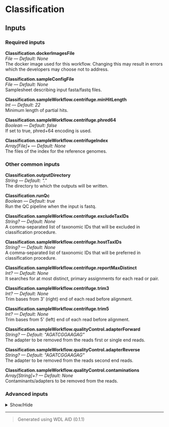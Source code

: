 # Classification


## Inputs


### Required inputs
<p name="Classification.dockerImagesFile">
        <b>Classification.dockerImagesFile</b><br />
        <i>File &mdash; Default: None</i><br />
        The docker image used for this workflow. Changing this may result in errors which the developers may choose not to address.
</p>
<p name="Classification.sampleConfigFile">
        <b>Classification.sampleConfigFile</b><br />
        <i>File &mdash; Default: None</i><br />
        Samplesheet describing input fasta/fastq files.
</p>
<p name="Classification.sampleWorkflow.centrifuge.minHitLength">
        <b>Classification.sampleWorkflow.centrifuge.minHitLength</b><br />
        <i>Int &mdash; Default: 22</i><br />
        Minimum length of partial hits.
</p>
<p name="Classification.sampleWorkflow.centrifuge.phred64">
        <b>Classification.sampleWorkflow.centrifuge.phred64</b><br />
        <i>Boolean &mdash; Default: false</i><br />
        If set to true, phred+64 encoding is used.
</p>
<p name="Classification.sampleWorkflow.centrifugeIndex">
        <b>Classification.sampleWorkflow.centrifugeIndex</b><br />
        <i>Array[File]+ &mdash; Default: None</i><br />
        The files of the index for the reference genomes.
</p>

### Other common inputs
<p name="Classification.outputDirectory">
        <b>Classification.outputDirectory</b><br />
        <i>String &mdash; Default: "."</i><br />
        The directory to which the outputs will be written.
</p>
<p name="Classification.runQc">
        <b>Classification.runQc</b><br />
        <i>Boolean &mdash; Default: true</i><br />
        Run the QC pipeline when the input is fastq.
</p>
<p name="Classification.sampleWorkflow.centrifuge.excludeTaxIDs">
        <b>Classification.sampleWorkflow.centrifuge.excludeTaxIDs</b><br />
        <i>String? &mdash; Default: None</i><br />
        A comma-separated list of taxonomic IDs that will be excluded in classification procedure.
</p>
<p name="Classification.sampleWorkflow.centrifuge.hostTaxIDs">
        <b>Classification.sampleWorkflow.centrifuge.hostTaxIDs</b><br />
        <i>String? &mdash; Default: None</i><br />
        A comma-separated list of taxonomic IDs that will be preferred in classification procedure.
</p>
<p name="Classification.sampleWorkflow.centrifuge.reportMaxDistinct">
        <b>Classification.sampleWorkflow.centrifuge.reportMaxDistinct</b><br />
        <i>Int? &mdash; Default: None</i><br />
        It searches for at most <int> distinct, primary assignments for each read or pair.
</p>
<p name="Classification.sampleWorkflow.centrifuge.trim3">
        <b>Classification.sampleWorkflow.centrifuge.trim3</b><br />
        <i>Int? &mdash; Default: None</i><br />
        Trim <int> bases from 3' (right) end of each read before alignment.
</p>
<p name="Classification.sampleWorkflow.centrifuge.trim5">
        <b>Classification.sampleWorkflow.centrifuge.trim5</b><br />
        <i>Int? &mdash; Default: None</i><br />
        Trim <int> bases from 5' (left) end of each read before alignment.
</p>
<p name="Classification.sampleWorkflow.qualityControl.adapterForward">
        <b>Classification.sampleWorkflow.qualityControl.adapterForward</b><br />
        <i>String? &mdash; Default: "AGATCGGAAGAG"</i><br />
        The adapter to be removed from the reads first or single end reads.
</p>
<p name="Classification.sampleWorkflow.qualityControl.adapterReverse">
        <b>Classification.sampleWorkflow.qualityControl.adapterReverse</b><br />
        <i>String? &mdash; Default: "AGATCGGAAGAG"</i><br />
        The adapter to be removed from the reads second end reads.
</p>
<p name="Classification.sampleWorkflow.qualityControl.contaminations">
        <b>Classification.sampleWorkflow.qualityControl.contaminations</b><br />
        <i>Array[String]+? &mdash; Default: None</i><br />
        Contaminants/adapters to be removed from the reads.
</p>

### Advanced inputs
<details>
<summary> Show/Hide </summary>
<p name="Classification.convertDockerImagesFile.dockerImage">
        <b>Classification.convertDockerImagesFile.dockerImage</b><br />
        <i>String &mdash; Default: "quay.io/biocontainers/biowdl-input-converter:0.2.1--py_0"</i><br />
        The docker image used for this task. Changing this may result in errors which the developers may choose not to address.
</p>
<p name="Classification.convertDockerImagesFile.memory">
        <b>Classification.convertDockerImagesFile.memory</b><br />
        <i>String &mdash; Default: "128M"</i><br />
        The maximum amount of memory the job will need.
</p>
<p name="Classification.convertDockerImagesFile.timeMinutes">
        <b>Classification.convertDockerImagesFile.timeMinutes</b><br />
        <i>Int &mdash; Default: 1</i><br />
        The maximum amount of time the job will run in minutes.
</p>
<p name="Classification.convertSampleConfig.checkFileMd5sums">
        <b>Classification.convertSampleConfig.checkFileMd5sums</b><br />
        <i>Boolean &mdash; Default: false</i><br />
        Whether or not the MD5 sums of the files mentioned in the samplesheet should be checked.
</p>
<p name="Classification.convertSampleConfig.old">
        <b>Classification.convertSampleConfig.old</b><br />
        <i>Boolean &mdash; Default: false</i><br />
        Whether or not the old samplesheet format should be used.
</p>
<p name="Classification.convertSampleConfig.skipFileCheck">
        <b>Classification.convertSampleConfig.skipFileCheck</b><br />
        <i>Boolean &mdash; Default: true</i><br />
        Whether or not the existance of the files mentioned in the samplesheet should be checked.
</p>
<p name="Classification.convertSampleConfig.timeMinutes">
        <b>Classification.convertSampleConfig.timeMinutes</b><br />
        <i>Int &mdash; Default: 1</i><br />
        The maximum amount of time the job will run in minutes.
</p>
<p name="Classification.multiqcTask.clConfig">
        <b>Classification.multiqcTask.clConfig</b><br />
        <i>String? &mdash; Default: None</i><br />
        Equivalent to MultiQC's `--cl-config` option.
</p>
<p name="Classification.multiqcTask.comment">
        <b>Classification.multiqcTask.comment</b><br />
        <i>String? &mdash; Default: None</i><br />
        Equivalent to MultiQC's `--comment` option.
</p>
<p name="Classification.multiqcTask.config">
        <b>Classification.multiqcTask.config</b><br />
        <i>File? &mdash; Default: None</i><br />
        Equivalent to MultiQC's `--config` option.
</p>
<p name="Classification.multiqcTask.dataFormat">
        <b>Classification.multiqcTask.dataFormat</b><br />
        <i>String? &mdash; Default: None</i><br />
        Equivalent to MultiQC's `--data-format` option.
</p>
<p name="Classification.multiqcTask.dirs">
        <b>Classification.multiqcTask.dirs</b><br />
        <i>Boolean &mdash; Default: false</i><br />
        Equivalent to MultiQC's `--dirs` flag.
</p>
<p name="Classification.multiqcTask.dirsDepth">
        <b>Classification.multiqcTask.dirsDepth</b><br />
        <i>Int? &mdash; Default: None</i><br />
        Equivalent to MultiQC's `--dirs-depth` option.
</p>
<p name="Classification.multiqcTask.exclude">
        <b>Classification.multiqcTask.exclude</b><br />
        <i>Array[String]+? &mdash; Default: None</i><br />
        Equivalent to MultiQC's `--exclude` option.
</p>
<p name="Classification.multiqcTask.export">
        <b>Classification.multiqcTask.export</b><br />
        <i>Boolean &mdash; Default: false</i><br />
        Equivalent to MultiQC's `--export` flag.
</p>
<p name="Classification.multiqcTask.fileList">
        <b>Classification.multiqcTask.fileList</b><br />
        <i>File? &mdash; Default: None</i><br />
        Equivalent to MultiQC's `--file-list` option.
</p>
<p name="Classification.multiqcTask.fileName">
        <b>Classification.multiqcTask.fileName</b><br />
        <i>String? &mdash; Default: None</i><br />
        Equivalent to MultiQC's `--filename` option.
</p>
<p name="Classification.multiqcTask.flat">
        <b>Classification.multiqcTask.flat</b><br />
        <i>Boolean &mdash; Default: false</i><br />
        Equivalent to MultiQC's `--flat` flag.
</p>
<p name="Classification.multiqcTask.force">
        <b>Classification.multiqcTask.force</b><br />
        <i>Boolean &mdash; Default: false</i><br />
        Equivalent to MultiQC's `--force` flag.
</p>
<p name="Classification.multiqcTask.fullNames">
        <b>Classification.multiqcTask.fullNames</b><br />
        <i>Boolean &mdash; Default: false</i><br />
        Equivalent to MultiQC's `--fullnames` flag.
</p>
<p name="Classification.multiqcTask.ignore">
        <b>Classification.multiqcTask.ignore</b><br />
        <i>String? &mdash; Default: None</i><br />
        Equivalent to MultiQC's `--ignore` option.
</p>
<p name="Classification.multiqcTask.ignoreSamples">
        <b>Classification.multiqcTask.ignoreSamples</b><br />
        <i>String? &mdash; Default: None</i><br />
        Equivalent to MultiQC's `--ignore-samples` option.
</p>
<p name="Classification.multiqcTask.interactive">
        <b>Classification.multiqcTask.interactive</b><br />
        <i>Boolean &mdash; Default: true</i><br />
        Equivalent to MultiQC's `--interactive` flag.
</p>
<p name="Classification.multiqcTask.lint">
        <b>Classification.multiqcTask.lint</b><br />
        <i>Boolean &mdash; Default: false</i><br />
        Equivalent to MultiQC's `--lint` flag.
</p>
<p name="Classification.multiqcTask.megaQCUpload">
        <b>Classification.multiqcTask.megaQCUpload</b><br />
        <i>Boolean &mdash; Default: false</i><br />
        Opposite to MultiQC's `--no-megaqc-upload` flag.
</p>
<p name="Classification.multiqcTask.memory">
        <b>Classification.multiqcTask.memory</b><br />
        <i>String? &mdash; Default: None</i><br />
        The amount of memory this job will use.
</p>
<p name="Classification.multiqcTask.module">
        <b>Classification.multiqcTask.module</b><br />
        <i>Array[String]+? &mdash; Default: None</i><br />
        Equivalent to MultiQC's `--module` option.
</p>
<p name="Classification.multiqcTask.pdf">
        <b>Classification.multiqcTask.pdf</b><br />
        <i>Boolean &mdash; Default: false</i><br />
        Equivalent to MultiQC's `--pdf` flag.
</p>
<p name="Classification.multiqcTask.sampleNames">
        <b>Classification.multiqcTask.sampleNames</b><br />
        <i>File? &mdash; Default: None</i><br />
        Equivalent to MultiQC's `--sample-names` option.
</p>
<p name="Classification.multiqcTask.tag">
        <b>Classification.multiqcTask.tag</b><br />
        <i>String? &mdash; Default: None</i><br />
        Equivalent to MultiQC's `--tag` option.
</p>
<p name="Classification.multiqcTask.template">
        <b>Classification.multiqcTask.template</b><br />
        <i>String? &mdash; Default: None</i><br />
        Equivalent to MultiQC's `--template` option.
</p>
<p name="Classification.multiqcTask.timeMinutes">
        <b>Classification.multiqcTask.timeMinutes</b><br />
        <i>Int &mdash; Default: 2 + ceil((size(reports,"G") * 8))</i><br />
        The maximum amount of time the job will run in minutes.
</p>
<p name="Classification.multiqcTask.title">
        <b>Classification.multiqcTask.title</b><br />
        <i>String? &mdash; Default: None</i><br />
        Equivalent to MultiQC's `--title` option.
</p>
<p name="Classification.multiqcTask.zipDataDir">
        <b>Classification.multiqcTask.zipDataDir</b><br />
        <i>Boolean &mdash; Default: true</i><br />
        Equivalent to MultiQC's `--zip-data-dir` flag.
</p>
<p name="Classification.sampleWorkflow.centrifuge.memory">
        <b>Classification.sampleWorkflow.centrifuge.memory</b><br />
        <i>String &mdash; Default: "16G"</i><br />
        The amount of memory available to the job.
</p>
<p name="Classification.sampleWorkflow.centrifuge.threads">
        <b>Classification.sampleWorkflow.centrifuge.threads</b><br />
        <i>Int &mdash; Default: 4</i><br />
        The number of threads to be used.
</p>
<p name="Classification.sampleWorkflow.centrifuge.timeMinutes">
        <b>Classification.sampleWorkflow.centrifuge.timeMinutes</b><br />
        <i>Int &mdash; Default: 2880</i><br />
        The maximum amount of time the job will run in minutes.
</p>
<p name="Classification.sampleWorkflow.kReport.isCountTable">
        <b>Classification.sampleWorkflow.kReport.isCountTable</b><br />
        <i>Boolean &mdash; Default: false</i><br />
        The format of the file is taxID<tab>COUNT.
</p>
<p name="Classification.sampleWorkflow.kReport.memory">
        <b>Classification.sampleWorkflow.kReport.memory</b><br />
        <i>String &mdash; Default: "4G"</i><br />
        The amount of memory available to the job.
</p>
<p name="Classification.sampleWorkflow.kReport.minimumLength">
        <b>Classification.sampleWorkflow.kReport.minimumLength</b><br />
        <i>Int? &mdash; Default: None</i><br />
        Require a minimum alignment length to the read.
</p>
<p name="Classification.sampleWorkflow.kReport.minimumScore">
        <b>Classification.sampleWorkflow.kReport.minimumScore</b><br />
        <i>Int? &mdash; Default: None</i><br />
        Require a minimum score for reads to be counted.
</p>
<p name="Classification.sampleWorkflow.kReport.noLCA">
        <b>Classification.sampleWorkflow.kReport.noLCA</b><br />
        <i>Boolean &mdash; Default: false</i><br />
        Do not report the lca of multiple assignments, but report count fractions at the taxa.
</p>
<p name="Classification.sampleWorkflow.kReport.showZeros">
        <b>Classification.sampleWorkflow.kReport.showZeros</b><br />
        <i>Boolean &mdash; Default: false</i><br />
        Show clades that have zero reads.
</p>
<p name="Classification.sampleWorkflow.kReport.timeMinutes">
        <b>Classification.sampleWorkflow.kReport.timeMinutes</b><br />
        <i>Int &mdash; Default: 10</i><br />
        The maximum amount of time the job will run in minutes.
</p>
<p name="Classification.sampleWorkflow.krona.memory">
        <b>Classification.sampleWorkflow.krona.memory</b><br />
        <i>String &mdash; Default: "4G"</i><br />
        The amount of memory available to the job.
</p>
<p name="Classification.sampleWorkflow.krona.timeMinutes">
        <b>Classification.sampleWorkflow.krona.timeMinutes</b><br />
        <i>Int &mdash; Default: 1</i><br />
        The maximum amount of time the job will run in minutes.
</p>
<p name="Classification.sampleWorkflow.qualityControl.Cutadapt.bwa">
        <b>Classification.sampleWorkflow.qualityControl.Cutadapt.bwa</b><br />
        <i>Boolean? &mdash; Default: None</i><br />
        Equivalent to cutadapt's --bwa flag.
</p>
<p name="Classification.sampleWorkflow.qualityControl.Cutadapt.colorspace">
        <b>Classification.sampleWorkflow.qualityControl.Cutadapt.colorspace</b><br />
        <i>Boolean? &mdash; Default: None</i><br />
        Equivalent to cutadapt's --colorspace flag.
</p>
<p name="Classification.sampleWorkflow.qualityControl.Cutadapt.compressionLevel">
        <b>Classification.sampleWorkflow.qualityControl.Cutadapt.compressionLevel</b><br />
        <i>Int &mdash; Default: 1</i><br />
        The compression level if gzipped output is used.
</p>
<p name="Classification.sampleWorkflow.qualityControl.Cutadapt.cores">
        <b>Classification.sampleWorkflow.qualityControl.Cutadapt.cores</b><br />
        <i>Int &mdash; Default: 4</i><br />
        The number of cores to use.
</p>
<p name="Classification.sampleWorkflow.qualityControl.Cutadapt.cut">
        <b>Classification.sampleWorkflow.qualityControl.Cutadapt.cut</b><br />
        <i>Int? &mdash; Default: None</i><br />
        Equivalent to cutadapt's --cut option.
</p>
<p name="Classification.sampleWorkflow.qualityControl.Cutadapt.discardTrimmed">
        <b>Classification.sampleWorkflow.qualityControl.Cutadapt.discardTrimmed</b><br />
        <i>Boolean? &mdash; Default: None</i><br />
        Equivalent to cutadapt's --quality-cutoff option.
</p>
<p name="Classification.sampleWorkflow.qualityControl.Cutadapt.discardUntrimmed">
        <b>Classification.sampleWorkflow.qualityControl.Cutadapt.discardUntrimmed</b><br />
        <i>Boolean? &mdash; Default: None</i><br />
        Equivalent to cutadapt's --discard-untrimmed option.
</p>
<p name="Classification.sampleWorkflow.qualityControl.Cutadapt.doubleEncode">
        <b>Classification.sampleWorkflow.qualityControl.Cutadapt.doubleEncode</b><br />
        <i>Boolean? &mdash; Default: None</i><br />
        Equivalent to cutadapt's --double-encode flag.
</p>
<p name="Classification.sampleWorkflow.qualityControl.Cutadapt.errorRate">
        <b>Classification.sampleWorkflow.qualityControl.Cutadapt.errorRate</b><br />
        <i>Float? &mdash; Default: None</i><br />
        Equivalent to cutadapt's --error-rate option.
</p>
<p name="Classification.sampleWorkflow.qualityControl.Cutadapt.front">
        <b>Classification.sampleWorkflow.qualityControl.Cutadapt.front</b><br />
        <i>Array[String] &mdash; Default: []</i><br />
        A list of 5' ligated adapter sequences to be cut from the given first or single end fastq file.
</p>
<p name="Classification.sampleWorkflow.qualityControl.Cutadapt.frontRead2">
        <b>Classification.sampleWorkflow.qualityControl.Cutadapt.frontRead2</b><br />
        <i>Array[String] &mdash; Default: []</i><br />
        A list of 5' ligated adapter sequences to be cut from the given second end fastq file.
</p>
<p name="Classification.sampleWorkflow.qualityControl.Cutadapt.infoFilePath">
        <b>Classification.sampleWorkflow.qualityControl.Cutadapt.infoFilePath</b><br />
        <i>String? &mdash; Default: None</i><br />
        Equivalent to cutadapt's --info-file option.
</p>
<p name="Classification.sampleWorkflow.qualityControl.Cutadapt.interleaved">
        <b>Classification.sampleWorkflow.qualityControl.Cutadapt.interleaved</b><br />
        <i>Boolean? &mdash; Default: None</i><br />
        Equivalent to cutadapt's --interleaved flag.
</p>
<p name="Classification.sampleWorkflow.qualityControl.Cutadapt.length">
        <b>Classification.sampleWorkflow.qualityControl.Cutadapt.length</b><br />
        <i>Int? &mdash; Default: None</i><br />
        Equivalent to cutadapt's --length option.
</p>
<p name="Classification.sampleWorkflow.qualityControl.Cutadapt.lengthTag">
        <b>Classification.sampleWorkflow.qualityControl.Cutadapt.lengthTag</b><br />
        <i>String? &mdash; Default: None</i><br />
        Equivalent to cutadapt's --length-tag option.
</p>
<p name="Classification.sampleWorkflow.qualityControl.Cutadapt.maq">
        <b>Classification.sampleWorkflow.qualityControl.Cutadapt.maq</b><br />
        <i>Boolean? &mdash; Default: None</i><br />
        Equivalent to cutadapt's --maq flag.
</p>
<p name="Classification.sampleWorkflow.qualityControl.Cutadapt.maskAdapter">
        <b>Classification.sampleWorkflow.qualityControl.Cutadapt.maskAdapter</b><br />
        <i>Boolean? &mdash; Default: None</i><br />
        Equivalent to cutadapt's --mask-adapter flag.
</p>
<p name="Classification.sampleWorkflow.qualityControl.Cutadapt.matchReadWildcards">
        <b>Classification.sampleWorkflow.qualityControl.Cutadapt.matchReadWildcards</b><br />
        <i>Boolean? &mdash; Default: None</i><br />
        Equivalent to cutadapt's --match-read-wildcards flag.
</p>
<p name="Classification.sampleWorkflow.qualityControl.Cutadapt.maximumLength">
        <b>Classification.sampleWorkflow.qualityControl.Cutadapt.maximumLength</b><br />
        <i>Int? &mdash; Default: None</i><br />
        Equivalent to cutadapt's --maximum-length option.
</p>
<p name="Classification.sampleWorkflow.qualityControl.Cutadapt.maxN">
        <b>Classification.sampleWorkflow.qualityControl.Cutadapt.maxN</b><br />
        <i>Int? &mdash; Default: None</i><br />
        Equivalent to cutadapt's --max-n option.
</p>
<p name="Classification.sampleWorkflow.qualityControl.Cutadapt.memory">
        <b>Classification.sampleWorkflow.qualityControl.Cutadapt.memory</b><br />
        <i>String &mdash; Default: "~{300 + 100 * cores}M"</i><br />
        The amount of memory this job will use.
</p>
<p name="Classification.sampleWorkflow.qualityControl.Cutadapt.minimumLength">
        <b>Classification.sampleWorkflow.qualityControl.Cutadapt.minimumLength</b><br />
        <i>Int? &mdash; Default: 2</i><br />
        Equivalent to cutadapt's --minimum-length option.
</p>
<p name="Classification.sampleWorkflow.qualityControl.Cutadapt.nextseqTrim">
        <b>Classification.sampleWorkflow.qualityControl.Cutadapt.nextseqTrim</b><br />
        <i>String? &mdash; Default: None</i><br />
        Equivalent to cutadapt's --nextseq-trim option.
</p>
<p name="Classification.sampleWorkflow.qualityControl.Cutadapt.noIndels">
        <b>Classification.sampleWorkflow.qualityControl.Cutadapt.noIndels</b><br />
        <i>Boolean? &mdash; Default: None</i><br />
        Equivalent to cutadapt's --no-indels flag.
</p>
<p name="Classification.sampleWorkflow.qualityControl.Cutadapt.noMatchAdapterWildcards">
        <b>Classification.sampleWorkflow.qualityControl.Cutadapt.noMatchAdapterWildcards</b><br />
        <i>Boolean? &mdash; Default: None</i><br />
        Equivalent to cutadapt's --no-match-adapter-wildcards flag.
</p>
<p name="Classification.sampleWorkflow.qualityControl.Cutadapt.noTrim">
        <b>Classification.sampleWorkflow.qualityControl.Cutadapt.noTrim</b><br />
        <i>Boolean? &mdash; Default: None</i><br />
        Equivalent to cutadapt's --no-trim flag.
</p>
<p name="Classification.sampleWorkflow.qualityControl.Cutadapt.noZeroCap">
        <b>Classification.sampleWorkflow.qualityControl.Cutadapt.noZeroCap</b><br />
        <i>Boolean? &mdash; Default: None</i><br />
        Equivalent to cutadapt's --no-zero-cap flag.
</p>
<p name="Classification.sampleWorkflow.qualityControl.Cutadapt.overlap">
        <b>Classification.sampleWorkflow.qualityControl.Cutadapt.overlap</b><br />
        <i>Int? &mdash; Default: None</i><br />
        Equivalent to cutadapt's --overlap option.
</p>
<p name="Classification.sampleWorkflow.qualityControl.Cutadapt.pairFilter">
        <b>Classification.sampleWorkflow.qualityControl.Cutadapt.pairFilter</b><br />
        <i>String? &mdash; Default: None</i><br />
        Equivalent to cutadapt's --pair-filter option.
</p>
<p name="Classification.sampleWorkflow.qualityControl.Cutadapt.prefix">
        <b>Classification.sampleWorkflow.qualityControl.Cutadapt.prefix</b><br />
        <i>String? &mdash; Default: None</i><br />
        Equivalent to cutadapt's --prefix option.
</p>
<p name="Classification.sampleWorkflow.qualityControl.Cutadapt.qualityBase">
        <b>Classification.sampleWorkflow.qualityControl.Cutadapt.qualityBase</b><br />
        <i>Int? &mdash; Default: None</i><br />
        Equivalent to cutadapt's --quality-base option.
</p>
<p name="Classification.sampleWorkflow.qualityControl.Cutadapt.qualityCutoff">
        <b>Classification.sampleWorkflow.qualityControl.Cutadapt.qualityCutoff</b><br />
        <i>String? &mdash; Default: None</i><br />
        Equivalent to cutadapt's --quality-cutoff option.
</p>
<p name="Classification.sampleWorkflow.qualityControl.Cutadapt.restFilePath">
        <b>Classification.sampleWorkflow.qualityControl.Cutadapt.restFilePath</b><br />
        <i>String? &mdash; Default: None</i><br />
        Equivalent to cutadapt's --rest-file option.
</p>
<p name="Classification.sampleWorkflow.qualityControl.Cutadapt.stripF3">
        <b>Classification.sampleWorkflow.qualityControl.Cutadapt.stripF3</b><br />
        <i>Boolean? &mdash; Default: None</i><br />
        Equivalent to cutadapt's --strip-f3 flag.
</p>
<p name="Classification.sampleWorkflow.qualityControl.Cutadapt.stripSuffix">
        <b>Classification.sampleWorkflow.qualityControl.Cutadapt.stripSuffix</b><br />
        <i>String? &mdash; Default: None</i><br />
        Equivalent to cutadapt's --strip-suffix option.
</p>
<p name="Classification.sampleWorkflow.qualityControl.Cutadapt.suffix">
        <b>Classification.sampleWorkflow.qualityControl.Cutadapt.suffix</b><br />
        <i>String? &mdash; Default: None</i><br />
        Equivalent to cutadapt's --suffix option.
</p>
<p name="Classification.sampleWorkflow.qualityControl.Cutadapt.timeMinutes">
        <b>Classification.sampleWorkflow.qualityControl.Cutadapt.timeMinutes</b><br />
        <i>Int &mdash; Default: 1 + ceil((size([read1, read2],"G") * 12.0 / cores))</i><br />
        The maximum amount of time the job will run in minutes.
</p>
<p name="Classification.sampleWorkflow.qualityControl.Cutadapt.times">
        <b>Classification.sampleWorkflow.qualityControl.Cutadapt.times</b><br />
        <i>Int? &mdash; Default: None</i><br />
        Equivalent to cutadapt's --times option.
</p>
<p name="Classification.sampleWorkflow.qualityControl.Cutadapt.tooLongOutputPath">
        <b>Classification.sampleWorkflow.qualityControl.Cutadapt.tooLongOutputPath</b><br />
        <i>String? &mdash; Default: None</i><br />
        Equivalent to cutadapt's --too-long-output option.
</p>
<p name="Classification.sampleWorkflow.qualityControl.Cutadapt.tooLongPairedOutputPath">
        <b>Classification.sampleWorkflow.qualityControl.Cutadapt.tooLongPairedOutputPath</b><br />
        <i>String? &mdash; Default: None</i><br />
        Equivalent to cutadapt's --too-long-paired-output option.
</p>
<p name="Classification.sampleWorkflow.qualityControl.Cutadapt.tooShortOutputPath">
        <b>Classification.sampleWorkflow.qualityControl.Cutadapt.tooShortOutputPath</b><br />
        <i>String? &mdash; Default: None</i><br />
        Equivalent to cutadapt's --too-short-output option.
</p>
<p name="Classification.sampleWorkflow.qualityControl.Cutadapt.tooShortPairedOutputPath">
        <b>Classification.sampleWorkflow.qualityControl.Cutadapt.tooShortPairedOutputPath</b><br />
        <i>String? &mdash; Default: None</i><br />
        Equivalent to cutadapt's --too-short-paired-output option.
</p>
<p name="Classification.sampleWorkflow.qualityControl.Cutadapt.trimN">
        <b>Classification.sampleWorkflow.qualityControl.Cutadapt.trimN</b><br />
        <i>Boolean? &mdash; Default: None</i><br />
        Equivalent to cutadapt's --trim-n flag.
</p>
<p name="Classification.sampleWorkflow.qualityControl.Cutadapt.untrimmedOutputPath">
        <b>Classification.sampleWorkflow.qualityControl.Cutadapt.untrimmedOutputPath</b><br />
        <i>String? &mdash; Default: None</i><br />
        Equivalent to cutadapt's --untrimmed-output option.
</p>
<p name="Classification.sampleWorkflow.qualityControl.Cutadapt.untrimmedPairedOutputPath">
        <b>Classification.sampleWorkflow.qualityControl.Cutadapt.untrimmedPairedOutputPath</b><br />
        <i>String? &mdash; Default: None</i><br />
        Equivalent to cutadapt's --untrimmed-paired-output option.
</p>
<p name="Classification.sampleWorkflow.qualityControl.Cutadapt.wildcardFilePath">
        <b>Classification.sampleWorkflow.qualityControl.Cutadapt.wildcardFilePath</b><br />
        <i>String? &mdash; Default: None</i><br />
        Equivalent to cutadapt's --wildcard-file option.
</p>
<p name="Classification.sampleWorkflow.qualityControl.Cutadapt.zeroCap">
        <b>Classification.sampleWorkflow.qualityControl.Cutadapt.zeroCap</b><br />
        <i>Boolean? &mdash; Default: None</i><br />
        Equivalent to cutadapt's --zero-cap flag.
</p>
<p name="Classification.sampleWorkflow.qualityControl.extractFastqcZip">
        <b>Classification.sampleWorkflow.qualityControl.extractFastqcZip</b><br />
        <i>Boolean &mdash; Default: false</i><br />
        Whether to extract Fastqc's report zip files
</p>
<p name="Classification.sampleWorkflow.qualityControl.FastqcRead1.adapters">
        <b>Classification.sampleWorkflow.qualityControl.FastqcRead1.adapters</b><br />
        <i>File? &mdash; Default: None</i><br />
        Equivalent to fastqc's --adapters option.
</p>
<p name="Classification.sampleWorkflow.qualityControl.FastqcRead1.casava">
        <b>Classification.sampleWorkflow.qualityControl.FastqcRead1.casava</b><br />
        <i>Boolean &mdash; Default: false</i><br />
        Equivalent to fastqc's --casava flag.
</p>
<p name="Classification.sampleWorkflow.qualityControl.FastqcRead1.contaminants">
        <b>Classification.sampleWorkflow.qualityControl.FastqcRead1.contaminants</b><br />
        <i>File? &mdash; Default: None</i><br />
        Equivalent to fastqc's --contaminants option.
</p>
<p name="Classification.sampleWorkflow.qualityControl.FastqcRead1.dir">
        <b>Classification.sampleWorkflow.qualityControl.FastqcRead1.dir</b><br />
        <i>String? &mdash; Default: None</i><br />
        Equivalent to fastqc's --dir option.
</p>
<p name="Classification.sampleWorkflow.qualityControl.FastqcRead1.format">
        <b>Classification.sampleWorkflow.qualityControl.FastqcRead1.format</b><br />
        <i>String? &mdash; Default: None</i><br />
        Equivalent to fastqc's --format option.
</p>
<p name="Classification.sampleWorkflow.qualityControl.FastqcRead1.javaXmx">
        <b>Classification.sampleWorkflow.qualityControl.FastqcRead1.javaXmx</b><br />
        <i>String &mdash; Default: "1750M"</i><br />
        The maximum memory available to the program. Should be lower than `memory` to accommodate JVM overhead.
</p>
<p name="Classification.sampleWorkflow.qualityControl.FastqcRead1.kmers">
        <b>Classification.sampleWorkflow.qualityControl.FastqcRead1.kmers</b><br />
        <i>Int? &mdash; Default: None</i><br />
        Equivalent to fastqc's --kmers option.
</p>
<p name="Classification.sampleWorkflow.qualityControl.FastqcRead1.limits">
        <b>Classification.sampleWorkflow.qualityControl.FastqcRead1.limits</b><br />
        <i>File? &mdash; Default: None</i><br />
        Equivalent to fastqc's --limits option.
</p>
<p name="Classification.sampleWorkflow.qualityControl.FastqcRead1.memory">
        <b>Classification.sampleWorkflow.qualityControl.FastqcRead1.memory</b><br />
        <i>String &mdash; Default: "2G"</i><br />
        The amount of memory this job will use.
</p>
<p name="Classification.sampleWorkflow.qualityControl.FastqcRead1.minLength">
        <b>Classification.sampleWorkflow.qualityControl.FastqcRead1.minLength</b><br />
        <i>Int? &mdash; Default: None</i><br />
        Equivalent to fastqc's --min_length option.
</p>
<p name="Classification.sampleWorkflow.qualityControl.FastqcRead1.nano">
        <b>Classification.sampleWorkflow.qualityControl.FastqcRead1.nano</b><br />
        <i>Boolean &mdash; Default: false</i><br />
        Equivalent to fastqc's --nano flag.
</p>
<p name="Classification.sampleWorkflow.qualityControl.FastqcRead1.noFilter">
        <b>Classification.sampleWorkflow.qualityControl.FastqcRead1.noFilter</b><br />
        <i>Boolean &mdash; Default: false</i><br />
        Equivalent to fastqc's --nofilter flag.
</p>
<p name="Classification.sampleWorkflow.qualityControl.FastqcRead1.nogroup">
        <b>Classification.sampleWorkflow.qualityControl.FastqcRead1.nogroup</b><br />
        <i>Boolean &mdash; Default: false</i><br />
        Equivalent to fastqc's --nogroup flag.
</p>
<p name="Classification.sampleWorkflow.qualityControl.FastqcRead1.threads">
        <b>Classification.sampleWorkflow.qualityControl.FastqcRead1.threads</b><br />
        <i>Int &mdash; Default: 1</i><br />
        The number of cores to use.
</p>
<p name="Classification.sampleWorkflow.qualityControl.FastqcRead1.timeMinutes">
        <b>Classification.sampleWorkflow.qualityControl.FastqcRead1.timeMinutes</b><br />
        <i>Int &mdash; Default: 1 + ceil(size(seqFile,"G")) * 4</i><br />
        The maximum amount of time the job will run in minutes.
</p>
<p name="Classification.sampleWorkflow.qualityControl.FastqcRead1After.adapters">
        <b>Classification.sampleWorkflow.qualityControl.FastqcRead1After.adapters</b><br />
        <i>File? &mdash; Default: None</i><br />
        Equivalent to fastqc's --adapters option.
</p>
<p name="Classification.sampleWorkflow.qualityControl.FastqcRead1After.casava">
        <b>Classification.sampleWorkflow.qualityControl.FastqcRead1After.casava</b><br />
        <i>Boolean &mdash; Default: false</i><br />
        Equivalent to fastqc's --casava flag.
</p>
<p name="Classification.sampleWorkflow.qualityControl.FastqcRead1After.contaminants">
        <b>Classification.sampleWorkflow.qualityControl.FastqcRead1After.contaminants</b><br />
        <i>File? &mdash; Default: None</i><br />
        Equivalent to fastqc's --contaminants option.
</p>
<p name="Classification.sampleWorkflow.qualityControl.FastqcRead1After.dir">
        <b>Classification.sampleWorkflow.qualityControl.FastqcRead1After.dir</b><br />
        <i>String? &mdash; Default: None</i><br />
        Equivalent to fastqc's --dir option.
</p>
<p name="Classification.sampleWorkflow.qualityControl.FastqcRead1After.format">
        <b>Classification.sampleWorkflow.qualityControl.FastqcRead1After.format</b><br />
        <i>String? &mdash; Default: None</i><br />
        Equivalent to fastqc's --format option.
</p>
<p name="Classification.sampleWorkflow.qualityControl.FastqcRead1After.javaXmx">
        <b>Classification.sampleWorkflow.qualityControl.FastqcRead1After.javaXmx</b><br />
        <i>String &mdash; Default: "1750M"</i><br />
        The maximum memory available to the program. Should be lower than `memory` to accommodate JVM overhead.
</p>
<p name="Classification.sampleWorkflow.qualityControl.FastqcRead1After.kmers">
        <b>Classification.sampleWorkflow.qualityControl.FastqcRead1After.kmers</b><br />
        <i>Int? &mdash; Default: None</i><br />
        Equivalent to fastqc's --kmers option.
</p>
<p name="Classification.sampleWorkflow.qualityControl.FastqcRead1After.limits">
        <b>Classification.sampleWorkflow.qualityControl.FastqcRead1After.limits</b><br />
        <i>File? &mdash; Default: None</i><br />
        Equivalent to fastqc's --limits option.
</p>
<p name="Classification.sampleWorkflow.qualityControl.FastqcRead1After.memory">
        <b>Classification.sampleWorkflow.qualityControl.FastqcRead1After.memory</b><br />
        <i>String &mdash; Default: "2G"</i><br />
        The amount of memory this job will use.
</p>
<p name="Classification.sampleWorkflow.qualityControl.FastqcRead1After.minLength">
        <b>Classification.sampleWorkflow.qualityControl.FastqcRead1After.minLength</b><br />
        <i>Int? &mdash; Default: None</i><br />
        Equivalent to fastqc's --min_length option.
</p>
<p name="Classification.sampleWorkflow.qualityControl.FastqcRead1After.nano">
        <b>Classification.sampleWorkflow.qualityControl.FastqcRead1After.nano</b><br />
        <i>Boolean &mdash; Default: false</i><br />
        Equivalent to fastqc's --nano flag.
</p>
<p name="Classification.sampleWorkflow.qualityControl.FastqcRead1After.noFilter">
        <b>Classification.sampleWorkflow.qualityControl.FastqcRead1After.noFilter</b><br />
        <i>Boolean &mdash; Default: false</i><br />
        Equivalent to fastqc's --nofilter flag.
</p>
<p name="Classification.sampleWorkflow.qualityControl.FastqcRead1After.nogroup">
        <b>Classification.sampleWorkflow.qualityControl.FastqcRead1After.nogroup</b><br />
        <i>Boolean &mdash; Default: false</i><br />
        Equivalent to fastqc's --nogroup flag.
</p>
<p name="Classification.sampleWorkflow.qualityControl.FastqcRead1After.threads">
        <b>Classification.sampleWorkflow.qualityControl.FastqcRead1After.threads</b><br />
        <i>Int &mdash; Default: 1</i><br />
        The number of cores to use.
</p>
<p name="Classification.sampleWorkflow.qualityControl.FastqcRead1After.timeMinutes">
        <b>Classification.sampleWorkflow.qualityControl.FastqcRead1After.timeMinutes</b><br />
        <i>Int &mdash; Default: 1 + ceil(size(seqFile,"G")) * 4</i><br />
        The maximum amount of time the job will run in minutes.
</p>
<p name="Classification.sampleWorkflow.qualityControl.FastqcRead2.adapters">
        <b>Classification.sampleWorkflow.qualityControl.FastqcRead2.adapters</b><br />
        <i>File? &mdash; Default: None</i><br />
        Equivalent to fastqc's --adapters option.
</p>
<p name="Classification.sampleWorkflow.qualityControl.FastqcRead2.casava">
        <b>Classification.sampleWorkflow.qualityControl.FastqcRead2.casava</b><br />
        <i>Boolean &mdash; Default: false</i><br />
        Equivalent to fastqc's --casava flag.
</p>
<p name="Classification.sampleWorkflow.qualityControl.FastqcRead2.contaminants">
        <b>Classification.sampleWorkflow.qualityControl.FastqcRead2.contaminants</b><br />
        <i>File? &mdash; Default: None</i><br />
        Equivalent to fastqc's --contaminants option.
</p>
<p name="Classification.sampleWorkflow.qualityControl.FastqcRead2.dir">
        <b>Classification.sampleWorkflow.qualityControl.FastqcRead2.dir</b><br />
        <i>String? &mdash; Default: None</i><br />
        Equivalent to fastqc's --dir option.
</p>
<p name="Classification.sampleWorkflow.qualityControl.FastqcRead2.format">
        <b>Classification.sampleWorkflow.qualityControl.FastqcRead2.format</b><br />
        <i>String? &mdash; Default: None</i><br />
        Equivalent to fastqc's --format option.
</p>
<p name="Classification.sampleWorkflow.qualityControl.FastqcRead2.javaXmx">
        <b>Classification.sampleWorkflow.qualityControl.FastqcRead2.javaXmx</b><br />
        <i>String &mdash; Default: "1750M"</i><br />
        The maximum memory available to the program. Should be lower than `memory` to accommodate JVM overhead.
</p>
<p name="Classification.sampleWorkflow.qualityControl.FastqcRead2.kmers">
        <b>Classification.sampleWorkflow.qualityControl.FastqcRead2.kmers</b><br />
        <i>Int? &mdash; Default: None</i><br />
        Equivalent to fastqc's --kmers option.
</p>
<p name="Classification.sampleWorkflow.qualityControl.FastqcRead2.limits">
        <b>Classification.sampleWorkflow.qualityControl.FastqcRead2.limits</b><br />
        <i>File? &mdash; Default: None</i><br />
        Equivalent to fastqc's --limits option.
</p>
<p name="Classification.sampleWorkflow.qualityControl.FastqcRead2.memory">
        <b>Classification.sampleWorkflow.qualityControl.FastqcRead2.memory</b><br />
        <i>String &mdash; Default: "2G"</i><br />
        The amount of memory this job will use.
</p>
<p name="Classification.sampleWorkflow.qualityControl.FastqcRead2.minLength">
        <b>Classification.sampleWorkflow.qualityControl.FastqcRead2.minLength</b><br />
        <i>Int? &mdash; Default: None</i><br />
        Equivalent to fastqc's --min_length option.
</p>
<p name="Classification.sampleWorkflow.qualityControl.FastqcRead2.nano">
        <b>Classification.sampleWorkflow.qualityControl.FastqcRead2.nano</b><br />
        <i>Boolean &mdash; Default: false</i><br />
        Equivalent to fastqc's --nano flag.
</p>
<p name="Classification.sampleWorkflow.qualityControl.FastqcRead2.noFilter">
        <b>Classification.sampleWorkflow.qualityControl.FastqcRead2.noFilter</b><br />
        <i>Boolean &mdash; Default: false</i><br />
        Equivalent to fastqc's --nofilter flag.
</p>
<p name="Classification.sampleWorkflow.qualityControl.FastqcRead2.nogroup">
        <b>Classification.sampleWorkflow.qualityControl.FastqcRead2.nogroup</b><br />
        <i>Boolean &mdash; Default: false</i><br />
        Equivalent to fastqc's --nogroup flag.
</p>
<p name="Classification.sampleWorkflow.qualityControl.FastqcRead2.threads">
        <b>Classification.sampleWorkflow.qualityControl.FastqcRead2.threads</b><br />
        <i>Int &mdash; Default: 1</i><br />
        The number of cores to use.
</p>
<p name="Classification.sampleWorkflow.qualityControl.FastqcRead2.timeMinutes">
        <b>Classification.sampleWorkflow.qualityControl.FastqcRead2.timeMinutes</b><br />
        <i>Int &mdash; Default: 1 + ceil(size(seqFile,"G")) * 4</i><br />
        The maximum amount of time the job will run in minutes.
</p>
<p name="Classification.sampleWorkflow.qualityControl.FastqcRead2After.adapters">
        <b>Classification.sampleWorkflow.qualityControl.FastqcRead2After.adapters</b><br />
        <i>File? &mdash; Default: None</i><br />
        Equivalent to fastqc's --adapters option.
</p>
<p name="Classification.sampleWorkflow.qualityControl.FastqcRead2After.casava">
        <b>Classification.sampleWorkflow.qualityControl.FastqcRead2After.casava</b><br />
        <i>Boolean &mdash; Default: false</i><br />
        Equivalent to fastqc's --casava flag.
</p>
<p name="Classification.sampleWorkflow.qualityControl.FastqcRead2After.contaminants">
        <b>Classification.sampleWorkflow.qualityControl.FastqcRead2After.contaminants</b><br />
        <i>File? &mdash; Default: None</i><br />
        Equivalent to fastqc's --contaminants option.
</p>
<p name="Classification.sampleWorkflow.qualityControl.FastqcRead2After.dir">
        <b>Classification.sampleWorkflow.qualityControl.FastqcRead2After.dir</b><br />
        <i>String? &mdash; Default: None</i><br />
        Equivalent to fastqc's --dir option.
</p>
<p name="Classification.sampleWorkflow.qualityControl.FastqcRead2After.format">
        <b>Classification.sampleWorkflow.qualityControl.FastqcRead2After.format</b><br />
        <i>String? &mdash; Default: None</i><br />
        Equivalent to fastqc's --format option.
</p>
<p name="Classification.sampleWorkflow.qualityControl.FastqcRead2After.javaXmx">
        <b>Classification.sampleWorkflow.qualityControl.FastqcRead2After.javaXmx</b><br />
        <i>String &mdash; Default: "1750M"</i><br />
        The maximum memory available to the program. Should be lower than `memory` to accommodate JVM overhead.
</p>
<p name="Classification.sampleWorkflow.qualityControl.FastqcRead2After.kmers">
        <b>Classification.sampleWorkflow.qualityControl.FastqcRead2After.kmers</b><br />
        <i>Int? &mdash; Default: None</i><br />
        Equivalent to fastqc's --kmers option.
</p>
<p name="Classification.sampleWorkflow.qualityControl.FastqcRead2After.limits">
        <b>Classification.sampleWorkflow.qualityControl.FastqcRead2After.limits</b><br />
        <i>File? &mdash; Default: None</i><br />
        Equivalent to fastqc's --limits option.
</p>
<p name="Classification.sampleWorkflow.qualityControl.FastqcRead2After.memory">
        <b>Classification.sampleWorkflow.qualityControl.FastqcRead2After.memory</b><br />
        <i>String &mdash; Default: "2G"</i><br />
        The amount of memory this job will use.
</p>
<p name="Classification.sampleWorkflow.qualityControl.FastqcRead2After.minLength">
        <b>Classification.sampleWorkflow.qualityControl.FastqcRead2After.minLength</b><br />
        <i>Int? &mdash; Default: None</i><br />
        Equivalent to fastqc's --min_length option.
</p>
<p name="Classification.sampleWorkflow.qualityControl.FastqcRead2After.nano">
        <b>Classification.sampleWorkflow.qualityControl.FastqcRead2After.nano</b><br />
        <i>Boolean &mdash; Default: false</i><br />
        Equivalent to fastqc's --nano flag.
</p>
<p name="Classification.sampleWorkflow.qualityControl.FastqcRead2After.noFilter">
        <b>Classification.sampleWorkflow.qualityControl.FastqcRead2After.noFilter</b><br />
        <i>Boolean &mdash; Default: false</i><br />
        Equivalent to fastqc's --nofilter flag.
</p>
<p name="Classification.sampleWorkflow.qualityControl.FastqcRead2After.nogroup">
        <b>Classification.sampleWorkflow.qualityControl.FastqcRead2After.nogroup</b><br />
        <i>Boolean &mdash; Default: false</i><br />
        Equivalent to fastqc's --nogroup flag.
</p>
<p name="Classification.sampleWorkflow.qualityControl.FastqcRead2After.threads">
        <b>Classification.sampleWorkflow.qualityControl.FastqcRead2After.threads</b><br />
        <i>Int &mdash; Default: 1</i><br />
        The number of cores to use.
</p>
<p name="Classification.sampleWorkflow.qualityControl.FastqcRead2After.timeMinutes">
        <b>Classification.sampleWorkflow.qualityControl.FastqcRead2After.timeMinutes</b><br />
        <i>Int &mdash; Default: 1 + ceil(size(seqFile,"G")) * 4</i><br />
        The maximum amount of time the job will run in minutes.
</p>
<p name="Classification.sampleWorkflow.qualityControl.runAdapterClipping">
        <b>Classification.sampleWorkflow.qualityControl.runAdapterClipping</b><br />
        <i>Boolean &mdash; Default: defined(adapterForward) || defined(adapterReverse) || length(select_first([contaminations, []])) > 0</i><br />
        Whether or not adapters should be removed from the reads.
</p>
</details>








<hr />

> Generated using WDL AID (0.1.1)
